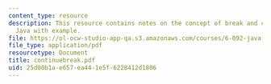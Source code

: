```yaml
---
content_type: resource
description: This resource contains notes on the concept of break and continue in
  Java with example.
file: https://ol-ocw-studio-app-qa.s3.amazonaws.com/courses/6-092-java-preparation-for-6-170-january-iap-2006/25d00b1ae657ea441e5f6228412d1806_continuebreak.pdf
file_type: application/pdf
resourcetype: Document
title: continuebreak.pdf
uid: 25d00b1a-e657-ea44-1e5f-6228412d1806
---
```

